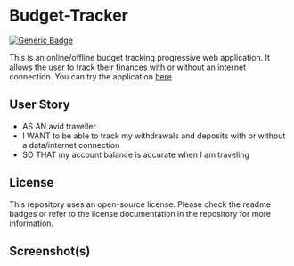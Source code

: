 # Budget-Tracker
[![Generic Badge](https://img.shields.io/badge/License-MIT-green.svg)](https://shields.io)

This is an online/offline budget tracking progressive web application. It allows the user to track their finances with or without an internet connection. You can try the application [here](https://secret-castle-17831.herokuapp.com/)

## User Story

* AS AN avid traveller
* I WANT to be able to track my withdrawals and deposits with or without a data/internet connection
* SO THAT my account balance is accurate when I am traveling

## License
This repository uses an open-source license. Please check the readme badges or refer to the license documentation in the repository for more information.

## Screenshot(s)
